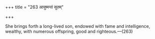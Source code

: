 +++
title = "263 आयुष्मन्तं सुतम्"

+++

She brings forth a long-lived son, endowed with fame and intelligence, wealthy, with numerous offspring, good and righteous.—(263)